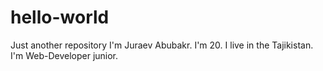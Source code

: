 # hello-world
Just another repository
I'm Juraev Abubakr. I'm 20. I live in the Tajikistan. I'm Web-Developer junior. 
